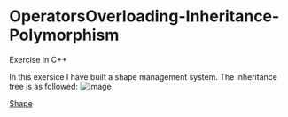 # OperatorsOverloading-Inheritance-Polymorphism
Exercise in C++ 

In this exersice I have built a shape management system.
The inheritance tree is as followed: 
![image](https://user-images.githubusercontent.com/112966381/227149239-6b5d19c5-ae2f-4ea9-848e-1b520e5e480d.png)

<u>Shape</u>
